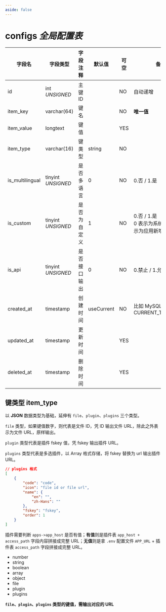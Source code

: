 ```yaml
---
aside: false
---
```


# configs *全局配置表*

| 字段名 | 字段类型 | 字段注释 | 默认值 | 可空 | 备注 |
| --- | --- | --- | --- | --- | --- |
| id | int *UNSIGNED* | 主键 ID | | NO | 自动递增 |
| item_key | varchar(64) | 键名 | | NO | **唯一值** |
| item_value | longtext | 键值 | | YES |  |
| item_type | varchar(16) | 键类型 | string | NO |  |
| is_multilingual | tinyint *UNSIGNED* | 是否多语言 | 0 | NO | 0.否 / 1.是 |
| is_custom | tinyint *UNSIGNED* | 是否为自定义 | 1 | NO | 0.否 / 1.是<br>0 表示为系统自带，1 表示为应用新增 |
| is_api | tinyint *UNSIGNED* | 是否接口输出 | 0 | NO | 0.禁止 / 1.允许 |
| created_at | timestamp | 创建时间 | useCurrent | NO | 比如 MySQL 默认值为 CURRENT_TIMESTAMP |
| updated_at | timestamp | 更新时间 |  | YES |  |
| deleted_at | timestamp | 删除时间 |  | YES |  |

## 键类型 item_type

以 **JSON** 数据类型为基础，延伸有 `file`、`plugin`、`plugins` 三个类型。

`file` 类型，如果键值数字，则代表是文件 ID，凭 ID 输出文件 URL，除此之外表示为文件 URL，原样输出。

`plugin` 类型代表是插件 fskey 值，凭 fskey 输出插件 URL。

`plugins` 类型代表是多选插件，以 Array 格式存储，将 fskey 替换为 url 输出插件 URL。

```json
// plugins 格式
[
    {
        "code": "code",
        "icon": "file id or file url",
        "name": {
            "en": "",
            "zh-Hans": ""
        },
        "fskey": "fskey",
        "order": 1
    }
]
```

插件需要判断 `apps->app_host` 是否有值；**有值**则是插件表 `app_host + access_path` 字段内容拼接成完整 URL；**无值**则是拿 `.env` 配置文件 `APP_URL` + 插件表 `access_path` 字段拼接成完整 URL。

- number
- string
- boolean
- array
- object
- file
- plugin
- plugins

**`file`、`plugin`、`plugins` 类型的键值，需输出对应的 URL**
